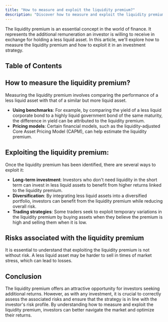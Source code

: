 ```yaml
---
title: "How to measure and exploit the liquidity premium?"
description: "Discover how to measure and exploit the liquidity premium in your investment strategy. Learn methods for measurement using benchmarks and pricing models, and explore ways to capitalize on this concept through long-term investments, diversification, and trading strategies. Understand risks associated with less liquid assets and find resources for further study."
---
```




The liquidity premium is an essential concept in the world of finance. It represents the additional remuneration an investor is willing to receive in exchange for holding a less liquid asset. In this article, we'll explore how to measure the liquidity premium and how to exploit it in an investment strategy.


## Table of Contents

## How to measure the liquidity premium?

Measuring the liquidity premium involves comparing the performance of a less liquid asset with that of a similar but more liquid asset.

- **Using benchmarks**: For example, by comparing the yield of a less liquid corporate bond to a highly liquid government bond of the same maturity, the difference in yield can be attributed to the liquidity premium.
- **Pricing models**: Certain financial models, such as the liquidity-adjusted Core Asset Pricing Model (CAPM), can help estimate the liquidity premium.

## Exploiting the liquidity premium:

Once the liquidity premium has been identified, there are several ways to exploit it:

- **Long-term investment**: Investors who don't need liquidity in the short term can invest in less liquid assets to benefit from higher returns linked to the liquidity premium.
- **Diversification**: By integrating less liquid assets into a diversified portfolio, investors can benefit from the liquidity premium while reducing overall risk.
- **Trading strategies**: Some traders seek to exploit temporary variations in the liquidity premium by buying assets when they believe the premium is high and selling them when it is low.

## Risks associated with the liquidity premium

It is essential to understand that exploiting the liquidity premium is not without risk. A less liquid asset may be harder to sell in times of market stress, which can lead to losses.

## Conclusion

The liquidity premium offers an attractive opportunity for investors seeking additional returns. However, as with any investment, it is crucial to correctly assess the associated risks and ensure that the strategy is in line with the investor's risk profile. By understanding how to measure and exploit the liquidity premium, investors can better navigate the market and optimize their returns.

